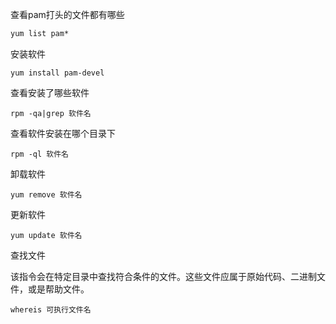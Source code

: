 查看pam打头的文件都有哪些

```xml
yum list pam*
```

安装软件

```
yum install pam-devel
```

查看安装了哪些软件

```
rpm -qa|grep 软件名
```

查看软件安装在哪个目录下

```
rpm -ql 软件名
```

卸载软件

```
yum remove 软件名
```

更新软件

```
yum update 软件名
```

查找文件

该指令会在特定目录中查找符合条件的文件。这些文件应属于原始代码、二进制文件，或是帮助文件。

```
whereis 可执行文件名
```

